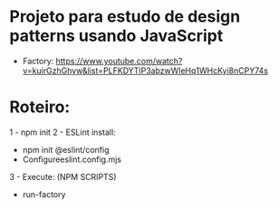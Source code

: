 # Projeto para estudo de design patterns usando JavaScript

* Factory: https://www.youtube.com/watch?v=kuirGzhGhyw&list=PLFKDYTlP3abzwWleHq1WHcKyi8nCPY74s

# Roteiro:

1 - npm init
2 - ESLint install: 
* npm init @eslint/config
* Configureeslint.config.mjs

3 - Execute: (NPM SCRIPTS)
* run-factory